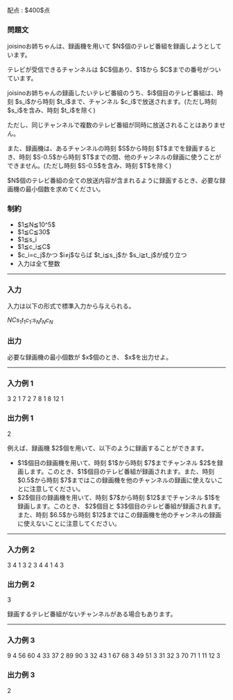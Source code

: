 
<div>

<span>

<span>

<p>
配点 : $400$点
</p>

<div>

<section>

### **問題文**

<p>
joisinoお姉ちゃんは、録画機を用いて $N$個のテレビ番組を録画しようとしています。
</p>

<p>
テレビが受信できるチャンネルは $C$個あり、$1$から $C$までの番号がついています。
</p>

<p>
joisinoお姉ちゃんの録画したいテレビ番組のうち、$i$個目のテレビ番組は、時刻 $s_i$から時刻 $t_i$まで、チャンネル $c_i$で放送されます。(ただし時刻 $s_i$を含み、時刻 $t_i$を除く)
</p>

<p>
ただし、同じチャンネルで複数のテレビ番組が同時に放送されることはありません。
</p>

<p>
また、録画機は、あるチャンネルの時刻 $S$から時刻 $T$までを録画するとき、時刻 $S-0.5$から時刻 $T$までの間、他のチャンネルの録画に使うことができません。(ただし時刻 $S-0.5$を含み、時刻 $T$を除く)
</p>

<p>
$N$個のテレビ番組の全ての放送内容が含まれるように録画するとき、必要な録画機の最小個数を求めてください。
</p>

</section>

</div>

<div>

<section>

### **制約**

<ul>

<li>
$1≦N≦10^5$
</li>

<li>
$1≦C≦30$
</li>

<li>
$1≦s_i<t_i≦10^5$
</li>

<li>
$1≦c_i≦C$
</li>

<li>
$c_i=c_j$かつ $i≠j$ならば $t_i≦s_j$か $s_i≧t_j$が成り立つ
</li>

<li>
入力は全て整数
</li>

</ul>

</section>

</div>

---

<div>

<div>

<section>

### **入力**

<p>
入力は以下の形式で標準入力から与えられる。
</p>

<div>

$N$$C$$s_1$$t_1$$c_1$$:$$s_N$$t_N$$c_N$
</div>

</section>

</div>

<div>

<section>

### **出力**

<p>
必要な録画機の最小個数が $x$個のとき、 $x$を出力せよ。
</p>

</section>

</div>

</div>

---

<div>

<section>

### **入力例 1**

<div>

3 2
1 7 2
7 8 1
8 12 1

</div>

</section>

</div>

<div>

<section>

### **出力例 1**

<div>

2

</div>

<p>
例えば、録画機 $2$個を用いて、以下のように録画することができます。
</p>

<ul>

<li>
$1$個目の録画機を用いて、時刻 $1$から時刻 $7$までチャンネル $2$を録画します。このとき、$1$個目のテレビ番組が録画されます。また、時刻 $0.5$から時刻 $7$まではこの録画機を他のチャンネルの録画に使えないことに注意してください。
</li>

<li>
$2$個目の録画機を用いて、時刻 $7$から時刻 $12$までチャンネル $1$を録画します。このとき、 $2$個目と $3$個目のテレビ番組が録画されます。また、時刻 $6.5$から時刻 $12$まではこの録画機を他のチャンネルの録画に使えないことに注意してください。
</li>

</ul>

</section>

</div>

---

<div>

<section>

### **入力例 2**

<div>

3 4
1 3 2
3 4 4
1 4 3

</div>

</section>

</div>

<div>

<section>

### **出力例 2**

<div>

3

</div>

<p>
録画するテレビ番組がないチャンネルがある場合もあります。
</p>

</section>

</div>

---

<div>

<section>

### **入力例 3**

<div>

9 4
56 60 4
33 37 2
89 90 3
32 43 1
67 68 3
49 51 3
31 32 3
70 71 1
11 12 3

</div>

</section>

</div>

<div>

<section>

### **出力例 3**

<div>

2

</div>

</section>

</div>

</span>

</span>

</div>
